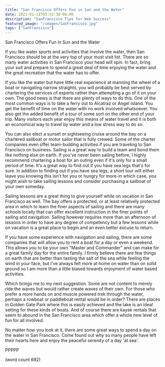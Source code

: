 ```yaml
---
title: "San Francisco Offers Fun in Sun and the Water"
date: 2021-01-11T05:52:30-08:00
description: "SanFransisco Tips for Web Success"
featured_image: "/images/SanFransisco.jpg"
tags: ["SanFransisco"]
---
```


San Francisco Offers Fun in Sun and the Water

If you like water sports and activities that involve the water, then San Francisco should be at the very top of your must visit list. There are so many water activities in San Francisco your head will spin. In fact, bring your suit and prepare to spend a great deal of time enjoying the water and the great recreation that the water has to offer.

If you like the water but have little real experience at manning the wheel of a boat or navigating narrow straights, you will probably be best served by chartering the services of experts rather than attempting a go of it on your own. The good news is that there are plenty of ways to do this. One of the most common ways is to take a ferry out to Alcatraz or Angel Island. You get the benefit of time on the water with no work involved whatsoever. You also get the added benefit of a tour of some sort on the other end of your trip. Many visitors each year enjoy this means of water travel and it is both an economical way to travel by water and a low stress way to do so. 

You can also elect a sunset or sightseeing cruise around the bay on a chartered sailboat or motor sailor that is fully crewed. Some of the charter companies even offer team-building activities if you are traveling to San Francisco on business. Sailing is a great way to build a team and bond them like nothing else on earth. If you've never been sailing before, I highly recommend chartering a boat for an outing even if it's only for a small period of time. It's a great way to find out if you have sea legs that's for sure. In addition to finding out if you have sea legs, a short tour will either leave you knowing this isn't for you or hungry for more-in which case, you might wish to take sailing lessons and consider purchasing a sailboat of your own someday. 

Sailing lessons are a great thing to give yourself while on vacation in San Francisco as well. The bay offers a protected, or at least relatively protected area in which to learn the finer aspects of sailing and there are many schools locally that can offer excellent instruction in the finer points of sailing and navigation. Sailing however requires more than an afternoon of lessons in order to have any degree of competency but a few lessons while on vacation is a great place to begin and an even better excuse to return.

If you have some experience with navigation and sailing, there are some companies that will allow you to rent a boat for a day or even a weekend. This allows you to be your own "Master and Commander" and can make for a great family day for the entire family. I firmly believe there are few things on earth that are better than tasting the salt of the sea while feeling the wind in your face, but I've always felt more at home on water than on solid ground so I am more than a little biased towards enjoyment of water based activities.

Which brings me to my next suggestion. Some are not content to merely ride the waves but would rather create waves of their own. For those who prefer a more hands on and muscle powered trek through the water, perhaps a rowboat or paddleboat rental would be in order? There are places in Golden Gate Park where this is easily achieved and the lake is an ideal setting for these kinds of boats. And of course there are kayak rentals that seem to abound in the San Francisco area which offer a whole new level of fun for all involved.

No matter how you look at it, there are some great ways to spend a day on the water in San Francisco. Come found out why so many people have left their hearts here and enjoy the peaceful serenity of a day 'at sea'.

PPPPP

(word count 692)



